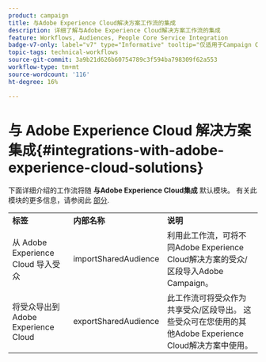 ```yaml
---
product: campaign
title: 与Adobe Experience Cloud解决方案工作流的集成
description: 详细了解与Adobe Experience Cloud解决方案工作流的集成
feature: Workflows, Audiences, People Core Service Integration
badge-v7-only: label="v7" type="Informative" tooltip="仅适用于Campaign Classicv7"
topic-tags: technical-workflows
source-git-commit: 3a9b21d626b60754789c3f594ba798309f62a553
workflow-type: tm+mt
source-wordcount: '116'
ht-degree: 16%

---
```



# 与 Adobe Experience Cloud 解决方案集成{#integrations-with-adobe-experience-cloud-solutions}



下面详细介绍的工作流将随 **与Adobe Experience Cloud集成** 默认模块。 有关此模块的更多信息，请参阅此 [部分](../../integrations/using/configuring-ims.md#installing-the-package).

<table> 
 <tbody> 
  <tr> 
   <td> <strong>标签</strong><br /> </td> 
   <td> <strong>内部名称</strong><br /> </td> 
   <td> <strong>说明</strong><br /> </td> 
  </tr> 
  <tr> 
   <td> <span class="uicontrol">从 Adobe Experience Cloud 导入受众</span> <br /> </td> 
   <td> <span class="uicontrol">importSharedAudience</span> <br /> </td> 
   <td> 利用此工作流，可将不同Adobe Experience Cloud解决方案的受众/区段导入Adobe Campaign。<br /> </td> 
  </tr> 
  <tr> 
   <td> <span class="uicontrol">将受众导出到Adobe Experience Cloud</span> <br /> </td> 
   <td> <span class="uicontrol">exportSharedAudience</span> <br /> </td> 
   <td> 此工作流可将受众作为共享受众/区段导出。 这些受众可在您使用的其他Adobe Experience Cloud解决方案中使用。<br /> </td> 
  </tr> 
 </tbody> 
</table>

